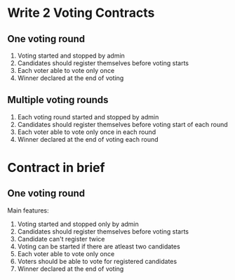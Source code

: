 # Write 2 Voting Contracts

## One voting round
1. Voting started and stopped by admin
2. Candidates should register themselves before voting starts
3. Each voter able to vote only once
4. Winner declared at the end of voting

## Multiple voting rounds
1. Each voting round started and stopped by admin
2. Candidates should register themselves before voting start of each round
3. Each voter able to vote only once in each round
4. Winner declared at the end of voting each round

# Contract in brief

## One voting round
Main features:
1. Voting started and stopped only by admin
2. Candidates should register themselves before voting starts
3. Candidate can't register twice
4. Voting can be started if there are atleast two candidates
5. Each voter able to vote only once
6. Voters should be able to vote for registered candidates
7. Winner declared at the end of voting